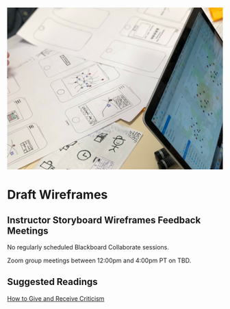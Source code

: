 ![Screen Sketches](assets/images/amelie-mourichon-YHNOwnrDzjY-unsplash.jpg ':class=banner-image')

# Draft Wireframes

## Instructor Storyboard Wireframes Feedback Meetings
No regularly scheduled Blackboard Collaborate sessions.

Zoom group meetings between 12:00pm and 4:00pm PT on TBD.

## Suggested Readings  
[How to Give and Receive Criticism](http://scottberkun.com/essays/35-how-to-give-and-receive-criticism/)  
